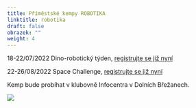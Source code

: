 ```yaml
---
title: Příměstské kempy ROBOTIKA
linktitle: robotika
draft: false
obrazek: ""
weight: 4
---
```

18-22/07/2022 Dino-robotický týden, [registrujte se již nyní](<registrujte se již nyní>)

22-26/08/2022 Space Challenge, [registrujte se již nyní](https://kiddum.webooker.eu/Courses/Register/108663?returnUrl=Courses&tabName=detail)

Kemp bude probíhat v klubovně Infocentra v Dolních Břežanech.

![](/assets/media/kempy_robotika-1-.jpg)
